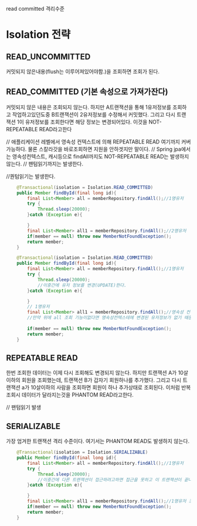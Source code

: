 
read committed 격리수준

# Isolation 전략




## READ_UNCOMMITTED
커밋되지 않은내용(flush는 이루어져있어야함.)을 조회하면 조회가 된다.

## READ_COMMITTED (기본 속성으로 가져가잔다)
커밋되지 않은 내용은 조회되지 않는다. 하지만 A트랜잭션을 통해  1유저정보를 조회하고 작업하고있던도중 B트랜잭션이 2유저정보를 수정해서 커밋했다. 그리고 다시 트랜잭션 1이 유저정보를 조회한다면 해당 정보는 변경되어있다. 이것을 NOT-REPEATABLE READ라고한다

// 애플리케이션 레벨에서 영속성 컨텍스트에 의해 REPEATABLE READ 여기까지 커버 가능하다. 물론 스칼라갓을 바로조회하면 지원을 안하겟지만 말이다.
// Spring jpa에서는 영속성컨텍스트, 캐시등으로 findAll까지도 NOT-REPEATABLE READ는 발생하지 않는다.
// 팬텀읽기까지는 발생한다. 

//퀀텀읽기는 발생한다.

```java
    @Transactional(isolation = Isolation.READ_COMMITTED)
    public Member findById(final long id){
        final List<Member> all = memberRepository.findAll();//1명유저
        try {
            Thread.sleep(20000);
        }catch (Exception e){

        }
        final List<Member> all1 = memberRepository.findAll();//2명유저
        if(member == null) throw new MemberNotFoundException();
        return member;
    }
```



```java
    @Transactional(isolation = Isolation.READ_COMMITTED)
    public Member findById(final long id){
        final List<Member> all = memberRepository.findAll();//1명유저
        try {
            Thread.sleep(20000); 
            //이중간에 유저 정보를 변경(UPDATE)한다.
        }catch (Exception e){

        }
        // 1명유저
        final List<Member> all1 = memberRepository.findAll();//영속성 컨텍스트에 의해 처음에 조회했던 all과 같은 정보를 조회함
        //만약 위에 all 조회 기능이없다면 영속성컨텍스테에 변경된 유저정보가 없기 때문에 디비로부터 조회해오기때문에 변경된 유저정보가 조회된다.
        
        if(member == null) throw new MemberNotFoundException();
        return member;
    }
```

## REPEATABLE READ
한번 조회한 데이터는 이제 다시 조회해도 변경되지 않는다. 하지만 트랜잭션 A가 10살이하의 회원을 조회했는데, 트랜잭션 B가 갑자기 회원하나를 추가했다. 그리고 다시 트랜잭션 a가 10살이하의 사람을 조회하면 회원이 하나 추가상태로 조회된다. 이처럼 반복조회시 데이터가 달라지는것을 PHANTOM READ라고한다.

//  팬텀읽기 발생
## SERIALIZABLE 
가장 엄겨한 트랜잭션 격리 수준이다. 여기서는 PHANTOM READ도 발생하지 않는다.


```java
    @Transactional(isolation = Isolation.SERIALIZABLE)
    public Member findById(final long id){
        final List<Member> all = memberRepository.findAll();//1명유저
        try {
            Thread.sleep(20000); 
            //이중간에 다른 트랜잭션이 접근하려고하면 접근을 못하고 이 트랜잭션이 끝나고 insert가 수행되어짐
        }catch (Exception e){

        }
        final List<Member> all1 = memberRepository.findAll();//1명유저 조호됨
        if(member == null) throw new MemberNotFoundException();
        return member;
    }
```



